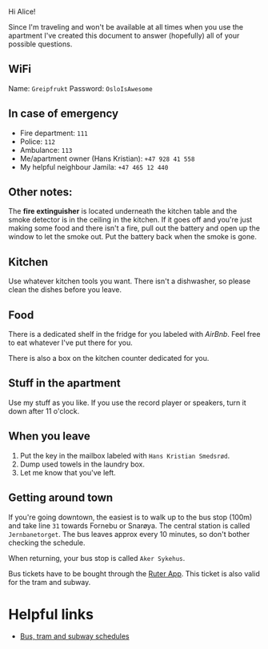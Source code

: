 Hi Alice! 

Since I'm traveling and won't be available at all times when you use the apartment I've created this document to answer (hopefully) all of your possible questions. 

## WiFi
Name: `Greipfrukt`
Password: `OsloIsAwesome`

## In case of emergency
- Fire department: `111`
- Police: `112`
- Ambulance: `113`
- Me/apartment owner (Hans Kristian): `+47 928 41 558`
- My helpful neighbour Jamila: `‭+47 465 12 440‬`

## Other notes: 
The **fire extinguisher** is located underneath the kitchen table and the smoke detector is in the ceiling in the kitchen. If it goes off and you're just making some food and there isn't a fire, pull out the battery and open up the window to let the smoke out. Put the battery back when the smoke is gone. 

## Kitchen
Use whatever kitchen tools you want. There isn't a dishwasher, so please clean the dishes before you leave. 

## Food
There is a dedicated shelf in the fridge for you labeled with *AirBnb*. Feel free to eat whatever I've put there for you. 

There is also a box on the kitchen counter dedicated for you. 

## Stuff in the apartment
Use my stuff as you like. If you use the record player or speakers, turn it down after 11 o'clock.

## When you leave
1. Put the key in the mailbox labeled with `Hans Kristian Smedsrød`.
2. Dump used towels in the laundry box.
3. Let me know that you've left.

## Getting around town
If you're going downtown, the easiest is to walk up to the bus stop (100m) and take line `31` towards Fornebu or Snarøya. The central station is called `Jernbanetorget`. The bus leaves approx every 10 minutes, so don't bother checking the schedule.

When returning, your bus stop is called `Aker Sykehus`.

Bus tickets have to be bought through the [Ruter App](https://ruter.no/en/buying-tickets/mobile-ticket-app/). This ticket is also valid for the tram and subway. 

# Helpful links
- [Bus, tram and subway schedules](https://ruter.no/en/)
